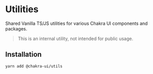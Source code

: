 # Utilities

Shared Vanilla TS/JS utilities for various Chakra UI components and packages.

> This is an internal utility, not intended for public usage.

## Installation

```sh
yarn add @chakra-ui/utils
```
